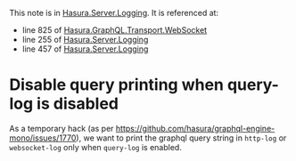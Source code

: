 This note is in [Hasura.Server.Logging](https://github.com/hasura/graphql-engine/blob/master/server/src-lib/Hasura/Server/Logging.hs#L262).
It is referenced at:
  - line 825 of [Hasura.GraphQL.Transport.WebSocket](https://github.com/hasura/graphql-engine/blob/master/server/src-lib/Hasura/GraphQL/Transport/WebSocket.hs#L825)
  - line 255 of [Hasura.Server.Logging](https://github.com/hasura/graphql-engine/blob/master/server/src-lib/Hasura/Server/Logging.hs#L255)
  - line 457 of [Hasura.Server.Logging](https://github.com/hasura/graphql-engine/blob/master/server/src-lib/Hasura/Server/Logging.hs#L457)

# Disable query printing when query-log is disabled

As a temporary hack (as per https://github.com/hasura/graphql-engine-mono/issues/1770),
we want to print the graphql query string in `http-log` or `websocket-log` only
when `query-log` is enabled.

